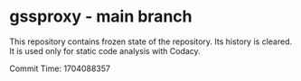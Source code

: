 # gssproxy - main branch

This repository contains frozen state of the repository.
Its history is cleared. It is used only for static code
analysis with Codacy.

Commit Time: 1704088357